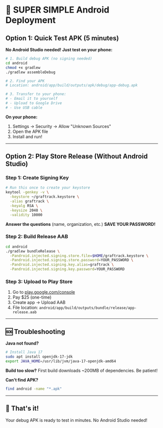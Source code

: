 # 🎯 SUPER SIMPLE Android Deployment

## Option 1: Quick Test APK (5 minutes)
**No Android Studio needed! Just test on your phone:**

```bash
# 1. Build debug APK (no signing needed)
cd android
chmod +x gradlew
./gradlew assembleDebug

# 2. Find your APK
# Location: android/app/build/outputs/apk/debug/app-debug.apk

# 3. Transfer to your phone:
# - Email it to yourself
# - Upload to Google Drive
# - Use USB cable
```

**On your phone:**
1. Settings → Security → Allow "Unknown Sources"
2. Open the APK file
3. Install and run!

---

## Option 2: Play Store Release (Without Android Studio)

### Step 1: Create Signing Key
```bash
# Run this once to create your keystore
keytool -genkey -v \
  -keystore ~/graftrack.keystore \
  -alias graftrack \
  -keyalg RSA \
  -keysize 2048 \
  -validity 10000
```
**Answer the questions** (name, organization, etc.)
**SAVE YOUR PASSWORD!**

### Step 2: Build Release AAB
```bash
cd android
./gradlew bundleRelease \
  -Pandroid.injected.signing.store.file=$HOME/graftrack.keystore \
  -Pandroid.injected.signing.store.password=YOUR_PASSWORD \
  -Pandroid.injected.signing.key.alias=graftrack \
  -Pandroid.injected.signing.key.password=YOUR_PASSWORD
```

### Step 3: Upload to Play Store
1. Go to [play.google.com/console](https://play.google.com/console)
2. Pay $25 (one-time)
3. Create app → Upload AAB
4. File location: `android/app/build/outputs/bundle/release/app-release.aab`

---

## 🆘 Troubleshooting

**Java not found?**
```bash
# Install Java 17
sudo apt install openjdk-17-jdk
export JAVA_HOME=/usr/lib/jvm/java-17-openjdk-amd64
```

**Build too slow?**
First build downloads ~200MB of dependencies. Be patient!

**Can't find APK?**
```bash
find android -name "*.apk"
```

---

## 🎉 That's it!
Your debug APK is ready to test in minutes.
No Android Studio needed!